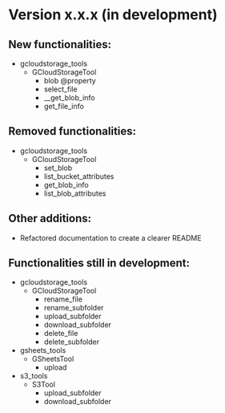 # Version x.x.x (in development)

## New functionalities:
- gcloudstorage_tools
  - GCloudStorageTool
    - blob @property
    - select_file
    - \_\_get_blob_info
    - get_file_info

## Removed functionalities:
- gcloudstorage_tools
  - GCloudStorageTool
    - set_blob
    - list_bucket_attributes
    - get_blob_info
    - list_blob_attributes

## Other additions:
- Refactored documentation to create a clearer README

## Functionalities still in development:
- gcloudstorage_tools
  - GCloudStorageTool
    - rename_file
    - rename_subfolder
    - upload_subfolder
    - download_subfolder
    - delete_file
    - delete_subfolder
- gsheets_tools
  - GSheetsTool
    - upload
- s3_tools
  - S3Tool
    - upload_subfolder
    - download_subfolder
